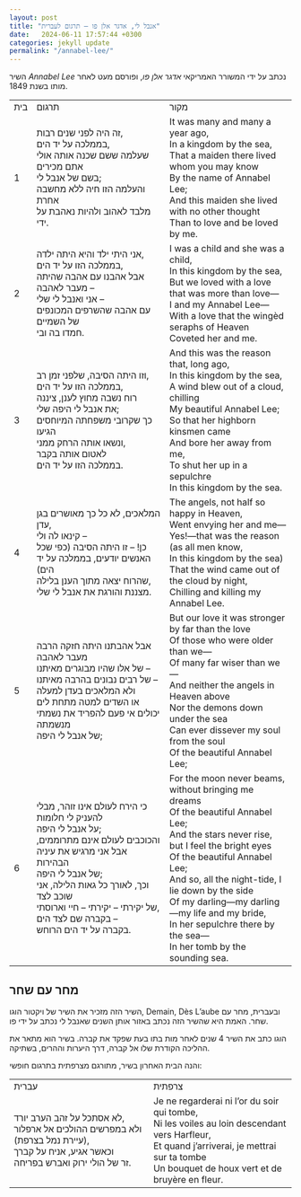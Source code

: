 ```yaml
---
layout: post
title: "אנבל לי, אדגר אלן פו – תרגום לעברית"
date:   2024-06-11 17:57:44 +0300
categories: jekyll update
permalink: "/annabel-lee/"
---
```


<p>השיר <em>Annabel Lee</em> נכתב על ידי המשורר האמריקאי <em>אדגר אלן פו</em>, ופורסם מעט לאחר מותו בשנת 1849.</p>

<table class="table text-center table-dark">
<tbody>
<tr>
<td>בית</td>
<td>תרגום</td>
<td>מקור</td>
</tr>
<tr>
<td>1</td>
<td>זה היה לפני שנים רבות,<br>בממלכה על יד הים,<br>שעלמה ששם שכנה אותה אולי אתם מכירים<br>בשם של אנבל לי;<br>והעלמה הזו חיה ללא מחשבה אחרת<br>מלבד לאהוב ולהיות נאהבת על ידי.</td>
<td><bdo lang="" dir="ltr">It was many and many a year ago,<br>In a kingdom by the sea,<br>That a maiden there lived whom you may know<br>By the name of Annabel Lee;<br>And this maiden she lived with no other thought<br>Than to love and be loved by me.</bdo></td>
</tr>
<tr>
<td>2</td>
<td>אני היתי ילד והיא היתה ילדה,<br>בממלכה הזו על יד הים,<br>אבל אהבנו עם אהבה שהיתה מעבר לאהבה <bdo dir="ltr" lang="">–</bdo><br>אני ואנבל לי שלי <bdo dir="ltr" lang="">–</bdo><br>עם אהבה שהשרפים המכונפים של השמיים<br>חמדו בה ובי.</td>
<td><bdo lang="" dir="ltr">I was a child and she was a child,<br>In this kingdom by the sea,<br>But we loved with a love that was more than love—<br>I and my Annabel Lee—<br>With a love that the wingèd seraphs of Heaven<br>Coveted her and me.</bdo></td>
</tr>
<tr>
<td>3</td>
<td>וזו היתה הסיבה, שלפני זמן רב,<br>בממלכה הזו על יד הים,<br>רוח נשבה מחוץ לענן, ציננה<br>את אנבל לי היפה שלי;<br>כך שקרובי משפחתה המיוחסים הגיעו<br>ונשאו אותה הרחק ממני,<br>לאטום אותה בקבר<br>בממלכה הזו על יד הים.</td>
<td><bdo lang="" dir="ltr">And this was the reason that, long ago,<br>In this kingdom by the sea,<br>A wind blew out of a cloud, chilling<br>My beautiful Annabel Lee;<br>So that her highborn kinsmen came<br>And bore her away from me,<br>To shut her up in a sepulchre<br>In this kingdom by the sea.</bdo></td>
</tr>
<tr>
<td>4</td>
<td>המלאכים, לא כל כך מאושרים בגן עדן,<br>קינאו לה ולי <bdo dir="ltr" lang="">–</bdo><br>כן! – זו היתה הסיבה (כפי שכל האנשים יודעים, בממלכה על יד הים)<br>שהרוח יצאה מתוך הענן בלילה,<br>מצננת והורגת את אנבל לי שלי.</td>
<td><bdo lang="" dir="ltr">The angels, not half so happy in Heaven,<br>Went envying her and me—<br>Yes!—that was the reason (as all men know,<br>In this kingdom by the sea)<br>That the wind came out of the cloud by night,<br>Chilling and killing my Annabel Lee.</bdo></td>
</tr>
<tr>
<td>5</td>
<td>אבל אהבתנו היתה חזקה הרבה מעבר לאהבה<br>של אלו שהיו מבוגרים מאיתנו <bdo dir="ltr" lang="">–</bdo><br>של רבים נבונים בהרבה מאיתנו –<br>ולא המלאכים בעדן למעלה<br>או השדים למטה מתחת לים<br>יכולים אי פעם להפריד את נשמתי מנשמתה<br>של אנבל לי היפה;</td>
<td><bdo lang="" dir="ltr">But our love it was stronger by far than the love<br>Of those who were older than we—<br>Of many far wiser than we—<br>And neither the angels in Heaven above<br>Nor the demons down under the sea<br>Can ever dissever my soul from the soul<br>Of the beautiful Annabel Lee;</bdo></td>
</tr>
<tr>
<td>6</td>
<td>כי הירח לעולם אינו זוהר, מבלי להעניק לי חלומות<br>על אנבל לי היפה;<br>והכוכבים לעולם אינם מתרוממים, אבל אני מרגיש את עיניה הבהירות<br>של אנבל לי היפה;<br>וכך, לאורך כל גאות הלילה, אני שוכב לצד<br>של יקירתי <bdo dir="ltr" lang="">–</bdo> יקירתי <bdo dir="ltr" lang="">–</bdo> חיי וארוסתי,<br>בקברה שם לצד הים <bdo dir="ltr" lang="">–</bdo><br>בקברה על יד הים הרוחש.</td>
<td><bdo lang="" dir="ltr">For the moon never beams, without bringing me dreams<br>Of the beautiful Annabel Lee;<br>And the stars never rise, but I feel the bright eyes<br>Of the beautiful Annabel Lee;<br>And so, all the night-tide, I lie down by the side<br>Of my darling—my darling—my life and my bride,<br>In her sepulchre there by the sea—<br>In her tomb by the sounding sea.</bdo></td>
</tr>
</tbody>
</table>

<h2>מחר עם שחר</h2>

<p>השיר הזה מזכיר את השיר של ויקטור הוגו, Demain, Dès L’aube ובעברית, מחר עם שחר. האמת היא שהשיר הזה נכתב באזור אותן השנים שאנבל לי נכתב על ידי פו.</p>

<p>הוגו כתב את השיר 4 שנים לאחר מות בתו בעת שפקד את קברה. בשיר הוא מתאר את ההליכה הקודרת שלו אל קברה, דרך היערות וההרים, בשתיקה.</p>

<p>והנה הבית האחרון בשיר, מתורגם מצרפתית בתרגום חופשי:</p>

<div class="table-responsive">
<table class="table text-center">
  <tr>
    <td>עברית</td>
    <td>צרפתית</td>
  </tr>
  <tr>
    <td>
      לא אסתכל על זהב הערב יורד,<br>
      ולא במפרשים ההולכים אל ארפלור (עיירת נמל בצרפת),<br>
      וכאשר אגיע, אניח על קברך<br>
      זר של הולי ירוק ואברש בפריחה.
    </td>
    <td><bdo dir="ltr" lang="">Je ne regarderai ni l’or du soir qui tombe,<br>
Ni les voiles au loin descendant vers Harfleur,<br>
Et quand j’arriverai, je mettrai sur ta tombe<br>
Un bouquet de houx vert et de bruyère en fleur.</bdo></td>
  </tr>
</table>
</div>